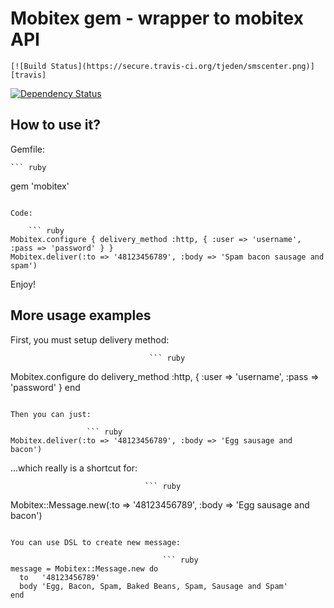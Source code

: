 Mobitex gem - wrapper to mobitex API
====================================

    [![Build Status](https://secure.travis-ci.org/tjeden/smscenter.png)][travis]
[![Dependency Status](https://gemnasium.com/tjeden/smscenter.png?travis)][gemnasium]

[travis]: http://travis-ci.org/tjeden/smscenter
[gemnasium]: https://gemnasium.com/tjeden/smscenter


How to use it?
--------------

Gemfile:

    ``` ruby
gem 'mobitex'
```

Code:

    ``` ruby
Mobitex.configure { delivery_method :http, { :user => 'username', :pass => 'password' } }
Mobitex.deliver(:to => '48123456789', :body => 'Spam bacon sausage and spam')
```

Enjoy!

More usage examples
-------------------

First, you must setup delivery method:

                                   ``` ruby
Mobitex.configure do
  delivery_method :http, {
    :user => 'username',
    :pass => 'password'
  }
end
```

Then you can just:

                 ``` ruby
Mobitex.deliver(:to => '48123456789', :body => 'Egg sausage and bacon')
```

...which really is a shortcut for:

                                  ``` ruby
Mobitex::Message.new(:to => '48123456789', :body => 'Egg sausage and bacon')
```

You can use DSL to create new message:

                                  ``` ruby
message = Mobitex::Message.new do
  to   '48123456789'
  body 'Egg, Bacon, Spam, Baked Beans, Spam, Sausage and Spam'
end
```
